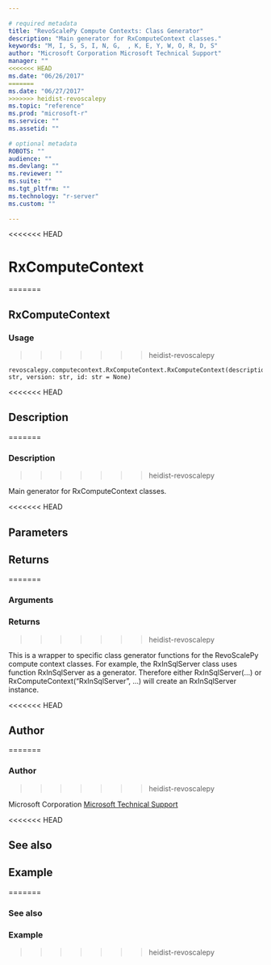 ```yaml
--- 
 
# required metadata 
title: "RevoScalePy Compute Contexts: Class Generator" 
description: "Main generator for RxComputeContext classes." 
keywords: "M, I, S, S, I, N, G,  , K, E, Y, W, O, R, D, S" 
author: "Microsoft Corporation Microsoft Technical Support" 
manager: "" 
<<<<<<< HEAD
ms.date: "06/26/2017" 
=======
ms.date: "06/27/2017" 
>>>>>>> heidist-revoscalepy
ms.topic: "reference" 
ms.prod: "microsoft-r" 
ms.service: "" 
ms.assetid: "" 
 
# optional metadata 
ROBOTS: "" 
audience: "" 
ms.devlang: "" 
ms.reviewer: "" 
ms.suite: "" 
ms.tgt_pltfrm: "" 
ms.technology: "r-server" 
ms.custom: "" 
 
---
```


<<<<<<< HEAD
# RxComputeContext
=======
## RxComputeContext


### Usage
>>>>>>> heidist-revoscalepy



```
revoscalepy.computecontext.RxComputeContext.RxComputeContext(description: str, version: str, id: str = None)
```




<<<<<<< HEAD
## Description
=======
### Description
>>>>>>> heidist-revoscalepy

Main generator for RxComputeContext classes.


<<<<<<< HEAD
## Parameters


## Returns
=======
### Arguments


### Returns
>>>>>>> heidist-revoscalepy

This is a wrapper to specific class generator functions for the
RevoScalePy compute context classes. For example, the RxInSqlServer class
uses function RxInSqlServer as a generator. Therefore either
RxInSqlServer(…) or RxComputeContext(“RxInSqlServer”, …) will create an
RxInSqlServer instance.


<<<<<<< HEAD
## Author
=======
### Author
>>>>>>> heidist-revoscalepy

Microsoft Corporation [Microsoft Technical Support](https://go.microsoft.com/fwlink/?LinkID=698556&clcid=0x409.md)


<<<<<<< HEAD
## See also


## Example
=======
### See also


### Example
>>>>>>> heidist-revoscalepy
